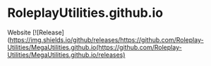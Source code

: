 # RoleplayUtilities.github.io
Website
[![Release](https://img.shields.io/github/releases/https://github.com/Roleplay-Utilities/MegaUtilities.github.io(https://github.com/Roleplay-Utilities/MegaUtilities.github.io/releases)
